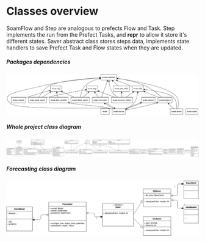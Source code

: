 # Classes overview

SoamFlow and Step are analogous to prefects Flow and Task.
Step implements the run from the Prefect Tasks, and __repr__ to allow it
store it's different states.
Saver abstract class stores steps data, implements state handlers to save
Prefect Task and Flow states when they are updated.


##### Packages dependencies
![project_classes](../images/packages_dependencies.png)

##### Whole project class diagram
![project_classes](../images/project_classes.png)


##### Forecasting class diagram
![forecaster](../images/Forecaster_class_diagram.png)

